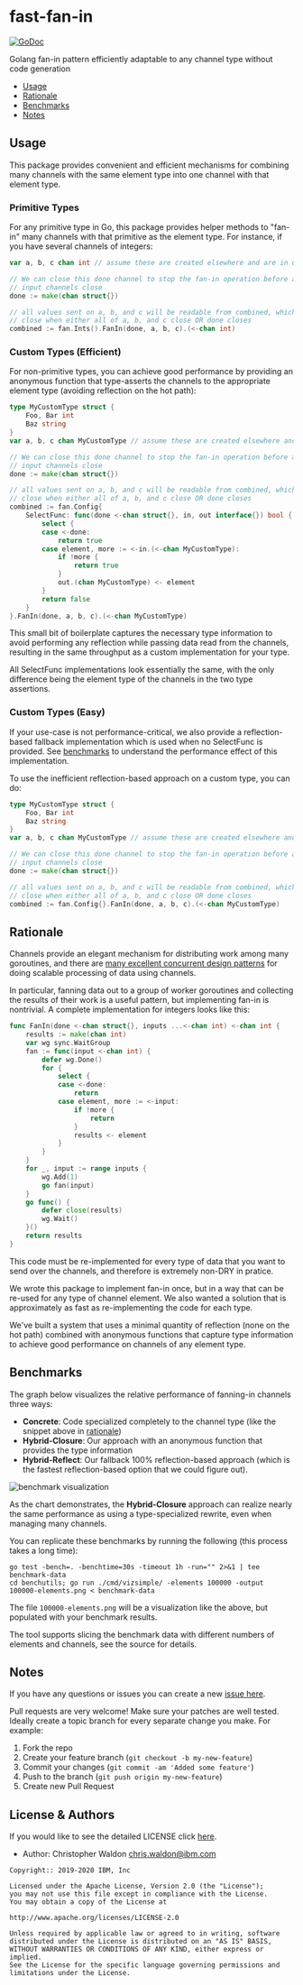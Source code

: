 # fast-fan-in

[![GoDoc](https://godoc.org/github.com/IBM/fast-fan-in?status.svg)](https://godoc.org/github.com/IBM/fast-fan-in)

Golang fan-in pattern efficiently adaptable to any channel type without code generation

- [Usage](#usage)
- [Rationale](#rationale)
- [Benchmarks](#benchmarks)
- [Notes](#notes)

## Usage

This package provides convenient and efficient mechanisms for combining many channels
with the same element type into one channel with that element type.

### Primitive Types

For any primitive type in Go, this package provides helper methods to "fan-in" many
channels with that primitive as the element type. For instance, if you have several
channels of integers:

```go
var a, b, c chan int // assume these are created elsewhere and are in use

// We can close this done channel to stop the fan-in operation before all of the
// input channels close
done := make(chan struct{})

// all values sent on a, b, and c will be readable from combined, which will only
// close when either all of a, b, and c close OR done closes
combined := fan.Ints().FanIn(done, a, b, c).(<-chan int)
```

### Custom Types (Efficient)

For non-primitive types, you can achieve good performance by providing an anonymous function
that type-asserts the channels to the appropriate element type (avoiding reflection on the
hot path):

```go
type MyCustomType struct {
    Foo, Bar int
    Baz string
}
var a, b, c chan MyCustomType // assume these are created elsewhere and are in use

// We can close this done channel to stop the fan-in operation before all of the
// input channels close
done := make(chan struct{})

// all values sent on a, b, and c will be readable from combined, which will only
// close when either all of a, b, and c close OR done closes
combined := fan.Config{
    SelectFunc: func(done <-chan struct{}, in, out interface{}) bool {
 		select {
 		case <-done:
 			return true
 		case element, more := <-in.(<-chan MyCustomType):
 			if !more {
 				return true
 			}
 			out.(chan MyCustomType) <- element
 		}
 		return false
 	}
}.FanIn(done, a, b, c).(<-chan MyCustomType)
```

This small bit of boilerplate captures the necessary type information to avoid performing
any reflection while passing data read from the channels, resulting in the same throughput
as a custom implementation for your type.

All SelectFunc implementations look essentially the same, with the only difference being
the element type of the channels in the two type assertions.

### Custom Types (Easy)

If your use-case is not performance-critical, we also provide a reflection-based fallback
implementation which is used when no SelectFunc is provided. See [benchmarks](#benchmarks)
to understand the performance effect of this implementation.

To use the inefficient reflection-based approach on a custom type, you can do:

```go
type MyCustomType struct {
    Foo, Bar int
    Baz string
}
var a, b, c chan MyCustomType // assume these are created elsewhere and are in use

// We can close this done channel to stop the fan-in operation before all of the
// input channels close
done := make(chan struct{})

// all values sent on a, b, and c will be readable from combined, which will only
// close when either all of a, b, and c close OR done closes
combined := fan.Config{}.FanIn(done, a, b, c).(<-chan MyCustomType)
```

## Rationale

Channels provide an elegant mechanism for distributing work among many goroutines, and
there are [many excellent concurrent design patterns](https://blog.golang.org/pipelines) for doing scalable processing
of data using channels.

In particular, fanning data out to a group of worker goroutines and collecting the results
of their work is a useful pattern, but implementing fan-in is nontrivial. A complete
implementation for integers looks like this:

```go
func FanIn(done <-chan struct{}, inputs ...<-chan int) <-chan int {
	results := make(chan int)
	var wg sync.WaitGroup
	fan := func(input <-chan int) {
		defer wg.Done()
		for {
			select {
			case <-done:
				return
			case element, more := <-input:
				if !more {
					return
				}
				results <- element
			}
		}
	}
	for _, input := range inputs {
		wg.Add(1)
		go fan(input)
	}
	go func() {
		defer close(results)
		wg.Wait()
	}()
	return results
}
```

This code must be re-implemented for every type of data that you want to send
over the channels, and therefore is extremely non-DRY in pratice.

We wrote this package to implement fan-in once, but in a way that can be re-used
for any type of channel element. We also wanted a solution that is approximately as
fast as re-implementing the code for each type.

We've built a system that uses a minimal quantity of reflection (none on the
hot path) combined with anonymous functions that capture type information to achieve
good performance on channels of any element type.

## Benchmarks

The graph below visualizes the relative performance of fanning-in channels three
ways:

- **Concrete**: Code specialized completely to the channel type (like the snippet above in [rationale](#rationale))
- **Hybrid-Closure**: Our approach with an anonymous function that provides the type information
- **Hybrid-Reflect**: Our fallback 100% reflection-based approach (which is the fastest reflection-based option that we could figure out).

![benchmark visualization](https://raw.githubusercontent.com/IBM/fast-fan-in/master/img/benchmarks.png)

As the chart demonstrates, the **Hybrid-Closure** approach can realize nearly the same performance as using a type-specialized rewrite, even when managing many channels.

You can replicate these benchmarks by running the following (this process takes a long time):

```shell
go test -bench=. -benchtime=30s -timeout 1h -run="" 2>&1 | tee benchmark-data
cd benchutils; go run ./cmd/vizsimple/ -elements 100000 -output 100000-elements.png < benchmark-data
```

The file `100000-elements.png` will be a visualization like the above, but populated with your benchmark results.

The tool supports slicing the benchmark data with different numbers of elements and channels, see the source for details.

## Notes

If you have any questions or issues you can create a new [issue here](https://github.com/ibm/fast-fan-in/issues).

Pull requests are very welcome! Make sure your patches are well tested.
Ideally create a topic branch for every separate change you make. For
example:

1. Fork the repo
2. Create your feature branch (`git checkout -b my-new-feature`)
3. Commit your changes (`git commit -am 'Added some feature'`)
4. Push to the branch (`git push origin my-new-feature`)
5. Create new Pull Request

## License & Authors

If you would like to see the detailed LICENSE click [here](LICENSE).

- Author: Christopher Waldon  <chris.waldon@ibm.com>

```text
Copyright:: 2019-2020 IBM, Inc

Licensed under the Apache License, Version 2.0 (the "License");
you may not use this file except in compliance with the License.
You may obtain a copy of the License at

http://www.apache.org/licenses/LICENSE-2.0

Unless required by applicable law or agreed to in writing, software
distributed under the License is distributed on an "AS IS" BASIS,
WITHOUT WARRANTIES OR CONDITIONS OF ANY KIND, either express or implied.
See the License for the specific language governing permissions and
limitations under the License.
```
